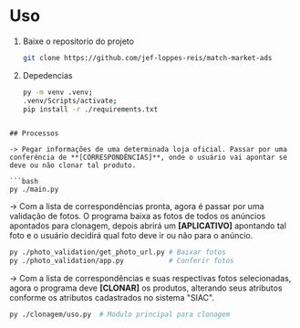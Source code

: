 # Uso

1. Baixe o repositorio do projeto
    
    ```bash
    git clone https://github.com/jef-loppes-reis/match-market-ads
    ```

2. Depedencias

    ```bash
    py -m venv .venv;
    .venv/Scripts/activate;
    pip install -r ./requirements.txt
```

## Processos

-> Pegar informações de uma determinada loja oficial. Passar por uma conferência de **[CORRESPONDÊNCIAS]**, onde o usuário vai apontar se deve ou não clonar tal produto.

```bash
py ./main.py
```

-> Com a lista de correspondências pronta, agora é passar por uma validação de fotos. O programa baixa as fotos de todos os anúncios apontados para clonagem, depois abrirá um **[APLICATIVO]** apontando tal foto e o usuário decidirá qual foto deve ir ou não para o anúncio.

```bash
py ./photo_validation/get_photo_url.py # Baixar fotos
py ./photo_validation/app.py           # Conferir fotos
```

-> Com a lista de correspondências e suas respectivas fotos selecionadas, agora o programa deve **[CLONAR]** os produtos, alterando seus atributos conforme os atributos cadastrados no sistema "SIAC".

```bash
py ./clonagem/uso.py  # Modulo principal para clonagem
```
